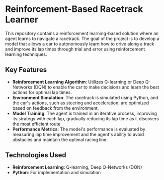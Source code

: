 # Reinforcement-Based Racetrack Learner

This repository contains a reinforcement learning-based solution where an agent learns to navigate a racetrack. The goal of the project is to develop a model that allows a car to autonomously learn how to drive along a track and improve its lap times through trial and error using reinforcement learning techniques.

## Key Features
- **Reinforcement Learning Algorithm**: Utilizes Q-learning or Deep Q-Networks (DQN) to enable the car to make decisions and learn the best actions for optimal lap times.
- **Environment Simulation**: The racetrack is simulated using Python, and the car's actions, such as steering and acceleration, are optimized based on feedback from the environment.
- **Model Training**: The agent is trained in an iterative process, improving its strategy with each lap, gradually reducing its lap time as it discovers the most efficient route.
- **Performance Metrics**: The model's performance is evaluated by measuring lap time improvement and the agent's ability to avoid obstacles and maintain the optimal racing line.

## Technologies Used
- **Reinforcement Learning**: Q-learning, Deep Q-Networks (DQN)
- **Python**: For implementation and simulation
  
